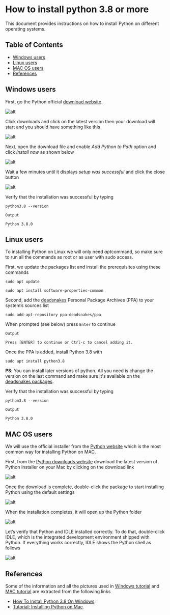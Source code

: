 # How to install python 3.8 or more

This document provides instructions on how to install Python on  different operating systems.

## Table of Contents
- [Windows users](#windows-users)
- [Linux users](#linux-users)
- [MAC OS users](#mac-os-users)
- [References](#references)

## Windows users

First, go the Python official [download website](https://www.python.org/downloads/).

![alt](https://csharpcorner-mindcrackerinc.netdna-ssl.com/article/how-to-install-python-3-8-in-windows/Images/How%20To%20Install%20Python%20on%20Windows02.png)

Click downloads and click on the latest version then your download will start and you should have something like this  

![alt](https://csharpcorner-mindcrackerinc.netdna-ssl.com/article/how-to-install-python-3-8-in-windows/Images/How%20To%20Install%20Python%20on%20Windows03.png)

Next, open the download file and enable *Add Python to Path* option and click *Install now* as shown below

![alt](https://csharpcorner-mindcrackerinc.netdna-ssl.com/article/how-to-install-python-3-8-in-windows/Images/How%20To%20Install%20Python%20on%20Windows05.png)

Wait a few minutes until it displays *setup was successful* and click the close button

![alt](https://csharpcorner-mindcrackerinc.netdna-ssl.com/article/how-to-install-python-3-8-in-windows/Images/How%20To%20Install%20Python%20on%20Windows06.png)

Verify that the installation was successful by typing
```
python3.8 --version
```
```
Output

Python 3.8.0
```

## Linux users

To installing Python on Linux we will only need *apt*command, so make sure to run all the commands as root or as user with sudo access.

First, we update the packages list and install the prerequisites using these commands
```
sudo apt update
```
```
sudo apt install software-properties-common
```

Second, add the [deadsnakes](https://launchpad.net/~deadsnakes/+archive/ubuntu/ppa) Personal Package Archives (PPA) to your system’s sources list
```
sudo add-apt-repository ppa:deadsnakes/ppa
```
When prompted (see below) press `Enter` to continue
```
Output

Press [ENTER] to continue or Ctrl-c to cancel adding it.
```

Once the PPA is added, install Python 3.8 with
```
sudo apt install python3.8
```
**PS**: You can install later versions of python. All you need is change the version on the last command and make sure it's available on the [deadsnakes packages](https://launchpad.net/~deadsnakes/+archive/ubuntu/ppa/+packages).

Verify that the installation was successful by typing
```
python3.8 --version
```
```
Output

Python 3.8.0
```
## MAC OS users

We will use the official installer from the [Python website](https://www.python.org/) which is the most common way for installing Python on MAC.

First, from the [Python downloads website](https://www.python.org/downloads/) download the latest version of Python installer on your Mac by clicking on the download link

![alt](https://www.dataquest.io/wp-content/uploads/2022/01/installing-python-on-mac-screenshot-s-1024x578.webp)

Once the download is complete, double-click the package to start installing Python using the default settings

![alt](https://www.dataquest.io/wp-content/uploads/2022/01/installing-python-on-mac-screenshot-r-1024x778.webp)

When the installation completes, it will open up the Python folder

![alt](https://www.dataquest.io/wp-content/uploads/2022/01/installing-python-on-mac-screenshot-q-1024x561.webp)

Let’s verify that Python and IDLE installed correctly. To do that, double-click IDLE, which is the integrated development environment shipped with Python. If everything works correctly, IDLE shows the Python shell as follows

![alt](https://www.dataquest.io/wp-content/uploads/2022/01/installing-python-on-mac-screenshot-p-1024x728.webp)

## References

Some of the information and all the pictures used in [Windows tutorial](#windows-users) and [MAC tutorial](#mac-os-users) are extracted from the following links

- [How To Install Python 3.8 On Windows](https://www.c-sharpcorner.com/article/how-to-install-python-3-8-in-windows/).
- [Tutorial: Installing Python on Mac](https://www.dataquest.io/blog/installing-python-on-mac/).

